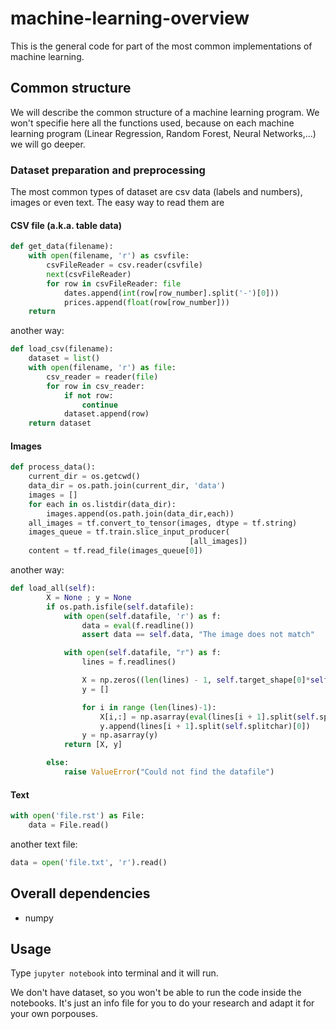 # machine-learning-overview
This is the general code for part of the most common implementations of machine learning.

## Common structure

We will describe the common structure of a machine learning program. We won't specifie here all the functions used, because on each machine learning program (Linear Regression, Random Forest, Neural Networks,...) we will go deeper.

### Dataset preparation and preprocessing

The most common types of dataset are csv data (labels and numbers), images or even text. The easy way to read them are

#### CSV file (a.k.a. table data)

```python
def get_data(filename):
	with open(filename, 'r') as csvfile:
		csvFileReader = csv.reader(csvfile)
		next(csvFileReader) 
		for row in csvFileReader: file
			dates.append(int(row[row_number].split('-')[0]))
			prices.append(float(row[row_number]))
	return		

```
another way:

```python
def load_csv(filename):
	dataset = list()
	with open(filename, 'r') as file:
		csv_reader = reader(file)
		for row in csv_reader:
			if not row:
				continue
			dataset.append(row)
	return dataset
```

#### Images
```python
def process_data():   
    current_dir = os.getcwd()
    data_dir = os.path.join(current_dir, 'data')
    images = []
    for each in os.listdir(data_dir):
        images.append(os.path.join(data_dir,each))
    all_images = tf.convert_to_tensor(images, dtype = tf.string)
    images_queue = tf.train.slice_input_producer(
                                        [all_images])
    content = tf.read_file(images_queue[0])
```

another way:

```python
def load_all(self):
		X = None ; y = None
		if os.path.isfile(self.datafile):
			with open(self.datafile, 'r') as f:
				data = eval(f.readline())
				assert data == self.data, "The image does not match"

			with open(self.datafile, "r") as f:
				lines = f.readlines()

				X = np.zeros((len(lines) - 1, self.target_shape[0]*self.target_shape[1]))
				y = []

				for i in range (len(lines)-1):
					X[i,:] = np.asarray(eval(lines[i + 1].split(self.splitchar)[1]))
					y.append(lines[i + 1].split(self.splitchar)[0])
				y = np.asarray(y)
			return [X, y]

		else:
			raise ValueError("Could not find the datafile")

```

#### Text

```python
with open('file.rst') as File:
    data = File.read()
```

another text file:

```python
data = open('file.txt', 'r').read() 
```

## Overall dependencies

* numpy

## Usage

Type `jupyter notebook` into terminal and it will run. 

We don't have dataset, so you won't be able to run the code inside the notebooks. It's just an info file for you to do your research and adapt it for your own porpouses.